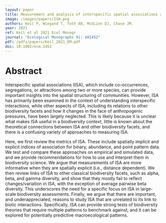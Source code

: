 ```yaml
---
layout: paper
title: Measurement and analysis of interspecific spatial associations as a facet of biodiversity
image: /images/papers/ISA.png
authors: Keil P, Wiegand T, Toth AB, McGLinn DJ, Chase JM.
year: 2021
ref: Keil et al 2021 Ecol Monogr
journal: "Ecological Monographs 91: e01452"
pdf: /pdfs/papers/Keil_2021_EM.pdf
doi: 10.1002/ecm.1452
---
```


# Abstract

Interspecific spatial associations (ISA), which include co-occurrences, segregations, or attractions among two or more species, can provide important insights into the spatial structuring of communities. However, ISA has primarily been examined in the context of understanding interspecific interactions, while other aspects of ISA, including its relations to other biodiversity facets and how it changes in the face of anthropogenic pressures, have been largely neglected. This is likely because it is unclear what makes ISA useful in a biodiversity context, little is known about the theoretical connections between ISA and other biodiversity facets, and there is a confusing variety of approaches to measuring ISA. 

Here, we first review the metrics of ISA. These include spatially implicit and explicit indices of association for binary, abundance, and point pattern data. We test and compare these approaches on empirical and simulated data, and we provide recommendations for how to use and interpret them in biodiversity science. We argue that measurements of ISA are more informative when they are spatially explicit (i.e., distance dependent). We then review links of ISA to other classical biodiversity facets, such as alpha, beta, and gamma diversity, and show that they mostly fail to reflect changes/variation in ISA, with the exception of average pairwise beta diversity. This underscores the need for a specific focus on ISA in large-scale biodiversity assessments. Finally, we argue that there are important, and underappreciated, reasons to study ISA that are unrelated to its link to biotic interactions. Specifically, ISA can provide strong tests of biodiversity theories that require multiple patterns to benchmark against, and it can be explored for potentially predictive macroecological patterns.
